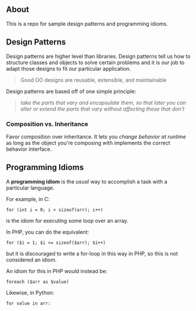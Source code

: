 ## About

This is a repo for sample design patterns and programming idioms.

## Design Patterns
Design patterns are higher level than libraries. Design patterns tell us how to structure classes and objects to solve certain problems and it is our job to adapt those designs to fit our particular application.

> Good OO designs are reusable, extensible, and maintainable

Design patterns are based off of one simple principle:
> *take the parts that vary and encapsulate them, so that later you can alter or extend the parts that vary without affecting those that don't*

### Composition vs. Inheritance
Favor composition over inheritance. It lets you *change behavior at runtime* as long as the object you're composing with implements the correct behavior interface.

## Programming Idioms
A **programming idiom** is the *usual* way to accomplish a task with a particular language.

For example, in C:

```
for (int i = 0; i < sizeof(arr); i++)
```

is the idiom for executing some loop over an array.

In PHP, you can do the equivalent:

```
for ($i = 1; $i <= sizeof($arr); $i++)
```

but it is discouraged to write a for-loop in this way in PHP, so this is not considered an idiom.

An idiom for this in PHP would instead be:

```
foreach ($arr as $value)
```

Likewise, in Python:

```
for value in arr:
```